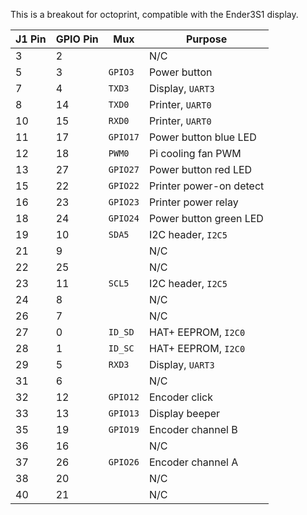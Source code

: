 This is a breakout for octoprint, compatible with the Ender3S1 display.

| J1 Pin | GPIO Pin | Mux      | Purpose                 |
|--------|----------|----------|-------------------------|
| 3      | 2        |          | N/C                     |
| 5      | 3        | `GPIO3`  | Power button            |
| 7      | 4        | `TXD3`   | Display, `UART3`        |
| 8      | 14       | `TXD0`   | Printer, `UART0`        |
| 10     | 15       | `RXD0`   | Printer, `UART0`        |
| 11     | 17       | `GPIO17` | Power button blue LED   |
| 12     | 18       | `PWM0`   | Pi cooling fan PWM      |
| 13     | 27       | `GPIO27` | Power button red LED    |
| 15     | 22       | `GPIO22` | Printer power-on detect |
| 16     | 23       | `GPIO23` | Printer power relay     |
| 18     | 24       | `GPIO24` | Power button green LED  |
| 19     | 10       | `SDA5`   | I2C header, `I2C5`      |
| 21     | 9        |          | N/C                     |
| 22     | 25       |          | N/C                     |
| 23     | 11       | `SCL5`   | I2C header, `I2C5`      |
| 24     | 8        |          | N/C                     |
| 26     | 7        |          | N/C                     |
| 27     | 0        | `ID_SD`  | HAT+ EEPROM, `I2C0`     |
| 28     | 1        | `ID_SC`  | HAT+ EEPROM, `I2C0`     |
| 29     | 5        | `RXD3`   | Display, `UART3`        |
| 31     | 6        |          | N/C                     |
| 32     | 12       | `GPIO12` | Encoder click           |
| 33     | 13       | `GPIO13` | Display beeper          |
| 35     | 19       | `GPIO19` | Encoder channel B       |
| 36     | 16       |          | N/C                     |
| 37     | 26       | `GPIO26` | Encoder channel A       |
| 38     | 20       |          | N/C                     |
| 40     | 21       |          | N/C                     |